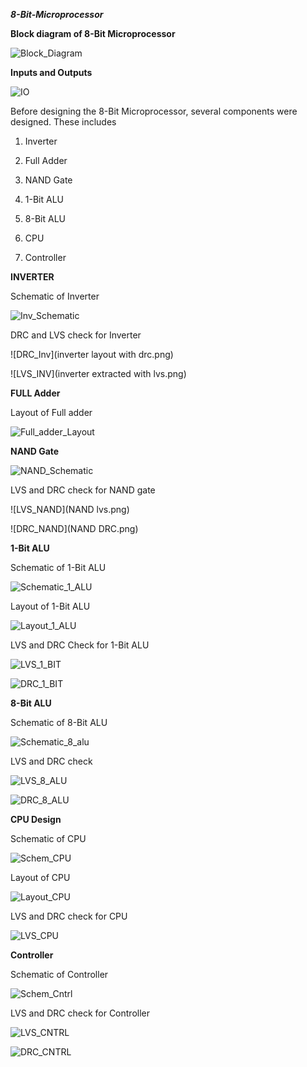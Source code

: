 **_8-Bit-Microprocessor_**

**Block diagram of 8-Bit Microprocessor**

![Block_Diagram](8_bit_Block.PNG)

**Inputs and Outputs**

![IO](IO.PNG)

Before designing the 8-Bit Microprocessor, several components were designed. These includes 

1) Inverter

2) Full Adder

3) NAND Gate

4) 1-Bit ALU

5) 8-Bit ALU

6) CPU

7) Controller

**INVERTER**

Schematic of Inverter

![Inv_Schematic](inverter_schematic.png)

DRC and LVS check for Inverter

![DRC_Inv](inverter layout with drc.png)

![LVS_INV](inverter extracted with lvs.png)

**FULL Adder**

Layout of Full adder

![Full_adder_Layout](FulladdLay.PNG)

**NAND Gate**

![NAND_Schematic](NAND_schematic.png)

LVS and DRC check for NAND gate

![LVS_NAND](NAND lvs.png)

![DRC_NAND](NAND DRC.png)

**1-Bit ALU**

Schematic of 1-Bit ALU

![Schematic_1_ALU](Capture.PNG)

Layout of 1-Bit ALU

![Layout_1_ALU](alu1nitlayout.PNG)

LVS and DRC Check for 1-Bit ALU

![LVS_1_BIT](alu1bitlvs.PNG)

![DRC_1_BIT](alu1bitlayoutDRC.PNG)

**8-Bit ALU**

Schematic of 8-Bit ALU

![Schematic_8_alu](8bitALUschm.png)

LVS and DRC check

![LVS_8_ALU](alu8bitlvs.PNG)

![DRC_8_ALU](alu8bitdrc.PNG)

**CPU Design**

Schematic of CPU

![Schem_CPU](CPUschm.png)

Layout of CPU

![Layout_CPU](CPUlay.png)

LVS and DRC check for CPU

![LVS_CPU](CPUlvs.png)

**Controller**

Schematic of Controller

![Schem_Cntrl](Controlschm.png)

LVS and DRC check for Controller

![LVS_CNTRL](ControlLVS.png)

![DRC_CNTRL](ControlLay.png)






